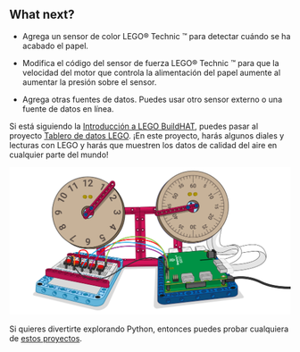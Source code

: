 ## What next?

+ Agrega un sensor de color LEGO® Technic ™ para detectar cuándo se ha acabado el papel.

+ Modifica el código del sensor de fuerza LEGO® Technic ™ para que la velocidad del motor que controla la alimentación del papel aumente al aumentar la presión sobre el sensor.

+ Agrega otras fuentes de datos. Puedes usar otro sensor externo o una fuente de datos en línea.

Si está siguiendo la [Introducción a LEGO BuildHAT](https://projects.raspberrypi.org/en/pathways/lego-intro), puedes pasar al proyecto [Tablero de datos LEGO](https://projects.raspberrypi.org/en/projects/lego-data-dash). ¡En este proyecto, harás algunos diales y lecturas con LEGO y harás que muestren los datos de calidad del aire en cualquier parte del mundo!

![Imagen de Tablero de datos LEGO que muestra diales y un buidhat](images/datadashbanner.png)

Si quieres divertirte explorando Python, entonces puedes probar cualquiera de [estos proyectos](https://projects.raspberrypi.org/en/projects?software%5B%5D=python).
